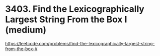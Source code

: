 # 3403. Find the Lexicographically Largest String From the Box I (medium)

https://leetcode.com/problems/find-the-lexicographically-largest-string-from-the-box-i/
